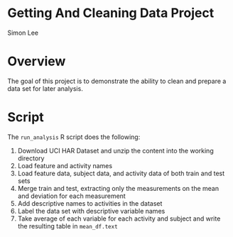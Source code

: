 # Getting And Cleaning Data Project
Simon Lee

# Overview
The goal of this project is to demonstrate the ability to clean and prepare a data set for later analysis.

# Script
The `run_analysis` R script does the following:

1. Download UCI HAR Dataset and unzip the content into the working directory
2. Load feature and activity names
3. Load feature data, subject data, and activity data of both train and test sets
4. Merge train and test, extracting only the measurements on the mean and deviation for each measurement
5. Add descriptive names to activities in the dataset
6. Label the data set with descriptive variable names
7. Take average of each variable for each activity and subject and write the resulting table in `mean_df.text`
